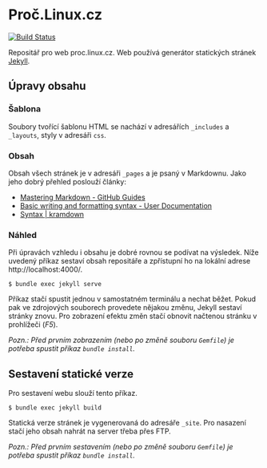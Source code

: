 # Proč.Linux.cz

[![Build Status](https://travis-ci.org/MikkCZ/proc-linux-cz.svg?branch=master)](https://travis-ci.org/MikkCZ/proc-linux-cz)

Repositář pro web proc.linux.cz. Web používá generátor statických stránek [Jekyll](https://jekyllrb.com/).

## Úpravy obsahu
### Šablona
Soubory tvořící šablonu HTML se nachází v adresářích `_includes` a `_layouts`, styly v adresáři `css`.
### Obsah
Obsah všech stránek je v adresáři `_pages` a je psaný v Markdownu. Jako jeho dobrý přehled poslouží články:
- [Mastering Markdown - GitHub Guides](https://guides.github.com/features/mastering-markdown/)
- [Basic writing and formatting syntax - User Documentation](https://help.github.com/articles/basic-writing-and-formatting-syntax/)
- [Syntax | kramdown](https://kramdown.gettalong.org/syntax.html)
### Náhled
Při úpravách vzhledu i obsahu je dobré rovnou se podívat na výsledek. Níže uvedený příkaz sestaví obsah repositáře a zpřístupní ho na lokální adrese http://localhost:4000/.
```
$ bundle exec jekyll serve
```
Příkaz stačí spustit jednou v samostatném terminálu a nechat běžet. Pokud pak ve zdrojových souborech provedete nějakou změnu, Jekyll sestaví stránky znovu. Pro zobrazení efektu změn stačí obnovit načtenou stránku v prohlížeči (*F5*).

*Pozn.: Před prvním zobrazením (nebo po změně souboru `Gemfile`) je potřeba spustit příkaz `bundle install`.*

## Sestavení statické verze
Pro sestavení webu slouží tento příkaz.
```
$ bundle exec jekyll build
```
Statická verze stránek je vygenerovaná do adresáře `_site`. Pro nasazení stačí jeho obsah nahrát na server třeba přes FTP.

*Pozn.: Před prvním sestavením (nebo po změně souboru `Gemfile`) je potřeba spustit příkaz `bundle install`.*
